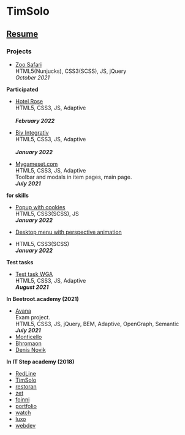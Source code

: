 # TimSolo

## [Resume](https://bit.ly/2YAPBDm)

### Projects

* [Zoo Safari](http://azovzoo.com/)<br>
HTML5(Nunjucks), CSS3(SCSS), JS, jQuery<br>
<i><b></b>October 2021</i>

<strong>Participated</strong>
* [Hotel Rose](https://hotelrose.de)<br>
HTML5, CSS3, JS, Adaptive<br>
<br><i><b>February 2022</b></i>

* [Biv Integrativ](https://www.biv-integrativ.at)<br>
HTML5, CSS3, JS, Adaptive<br>
<br><i><b>January 2022</b></i>

* [Mygameset.com](https://mygameset.com)<br>
HTML5, CSS3, JS, Adaptive<br>
Toolbar and modals in item pages, main page.
<br><i><b>July 2021</b></i>

<strong>for skills</strong>
* [Popup with cookies](popup-with-cookies/)<br>
HTML5, CSS3(SCSS), JS<br>
<i><b>January 2022</b></i>

* [Desktop menu with perspective animation](down-menu-parallax-effect/)<br>
* HTML5, CSS3(SCSS)<br>
<i><b>January 2022</b></i>

<strong>Test tasks</strong>

* [Test task WGA](berd/)<br>
HTML5, CSS3, JS, Adaptive
<br><i><b>August 2021</b></i>

<strong>In Beetroot.academy (2021)</strong>
* [Avana](https://soulraise.github.io/avana/avana/)<br>
Exam project.<br>
HTML5, CSS3, JS, jQuery, BEM, Adaptive, OpenGraph, Semantic<br>
<i><b>July 2021</b></i>
* [Monticello](monticello/)
* [Bhromaon](bhromaon/)
* [Denis Novik](DenisNovik/)



<strong>In IT Step academy (2018)</strong>

* [RedLine](RedLine/)
* [TimSolo](TimSolo/)
* [restoran](Restoran/)
* [zet](ZET/)
* [foinni](Foinni/)
* [portfolio](Portfolio/)
* [watch](watch/)
* [luxo](luxo/)
* [webdev](webdev/)
